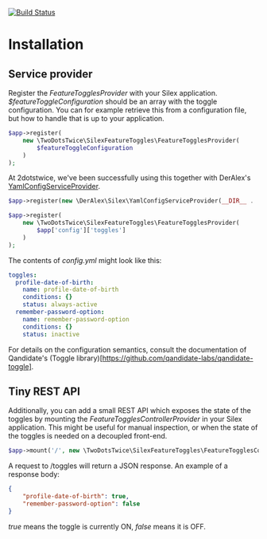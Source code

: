 [![Build Status](https://travis-ci.org/2dotstwice/silex-feature-toggles-provider.svg?branch=master)](https://travis-ci.org/2dotstwice/silex-feature-toggles-provider)

# Installation

## Service provider

Register the _FeatureTogglesProvider_ with your Silex application.
_$featureToggleConfiguration_ should be an array with the toggle configuration. 
You can for example retrieve this from a configuration file, but how to handle 
that is up to your application.

```php
$app->register(
    new \TwoDotsTwice\SilexFeatureToggles\FeatureTogglesProvider(
        $featureToggleConfiguration
    )
);
```

At 2dotstwice, we've been successfully using this together with DerAlex's 
[YamlConfigServiceProvider](https://github.com/deralex/YamlConfigServiceProvider).

```php
$app->register(new \DerAlex\Silex\YamlConfigServiceProvider(__DIR__ . '/config.yml'));

$app->register(
    new \TwoDotsTwice\SilexFeatureToggles\FeatureTogglesProvider(
        $app['config']['toggles']
    )
);
```

The contents of _config.yml_ might look like this:
 
```yaml
toggles:
  profile-date-of-birth:
    name: profile-date-of-birth
    conditions: {}
    status: always-active
  remember-password-option:
    name: remember-password-option
    conditions: {}
    status: inactive
```

For details on the configuration semantics, consult the documentation of Qandidate's
(Toggle library)[https://github.com/qandidate-labs/qandidate-toggle].

## Tiny REST API

Additionally, you can add a small REST API which exposes the state of the
toggles by mounting the _FeatureTogglesControllerProvider_ in your Silex
application.
This might be useful for manual inspection, or when the state of the toggles
is needed on a decoupled front-end.

```php
$app->mount('/', new \TwoDotsTwice\SilexFeatureToggles\FeatureTogglesControllerProvider());
```

A request to /toggles will return a JSON response. An example of a response body:

```json
{
    "profile-date-of-birth": true,
    "remember-password-option": false
}
```

_true_ means the toggle is currently ON, _false_ means it is OFF.
